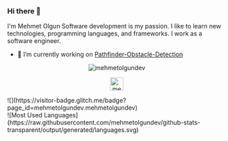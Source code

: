 ### Hi there 👋
I'm Mehmet Olgun Software development is my passion. I like to learn new technologies, programming languages, and frameworks. I work as a software engineer. 



- 🔭 I’m currently working on [Pathfinder-Obstacle-Detection](https://github.com/mehmetolgundev/Pathfinder-Obstacle-Detection)


<p align="center"> <img src="https://github-readme-stats.vercel.app/api?username=mehmetolgundev&show_icons=true&theme=gotham" alt="mehmetolgundev" />

<p align="center">
<a href="https://linkedin.com/in/mehmetolgundev" target="blank"><img align="center" src="https://cdn.jsdelivr.net/npm/simple-icons@3.0.1/icons/linkedin.svg" alt="mehmetolgundev" height="30" width="30" /></a>
</p>
![](https://visitor-badge.glitch.me/badge?page_id=mehmetolgundev.mehmetolgundev)
</br>
![Most Used Languages](https://raw.githubusercontent.com/mehmetolgundev/github-stats-transparent/output/generated/languages.svg)
